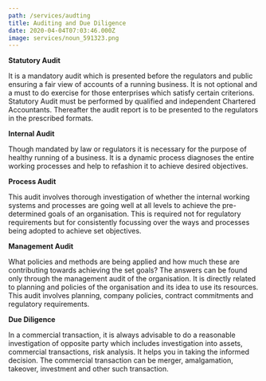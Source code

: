 ```yaml
---
path: /services/audting
title: Auditing and Due Diligence
date: 2020-04-04T07:03:46.000Z
image: services/noun_591323.png
---
```

**Statutory Audit**

It is a mandatory audit which is presented before the regulators and public ensuring a fair view of accounts of a running business. It is not optional and a must to do exercise for those enterprises which satisfy certain criterions. Statutory Audit must be performed by qualified and independent Chartered Accountants. Thereafter the audit report is to be presented to the regulators in the prescribed formats.

**Internal Audit**

Though mandated by law or regulators it is necessary for the purpose of healthy running of a business. It is a dynamic process diagnoses the entire working processes and help to refashion it to achieve desired objectives.

**Process Audit**

This audit involves thorough investigation of whether the internal working systems and processes are going well at all levels to achieve the pre-determined goals of an organisation. This is required not for regulatory requirements but for consistently focussing over the ways and processes being adopted to achieve set objectives.

**Management Audit**

What policies and methods are being applied and how much these are contributing towards achieving the set goals? The answers can be found only through the management audit of the organisation. It is directly related to planning and policies of the organisation and its idea to use its resources. This audit involves planning, company policies, contract commitments and regulatory requirements.

**Due Diligence**

In a commercial transaction, it is always advisable to do a reasonable investigation of opposite party which includes investigation into assets, commercial transactions, risk analysis. It helps you in taking the informed decision. The commercial transaction can be merger, amalgamation, takeover, investment and other such transaction.